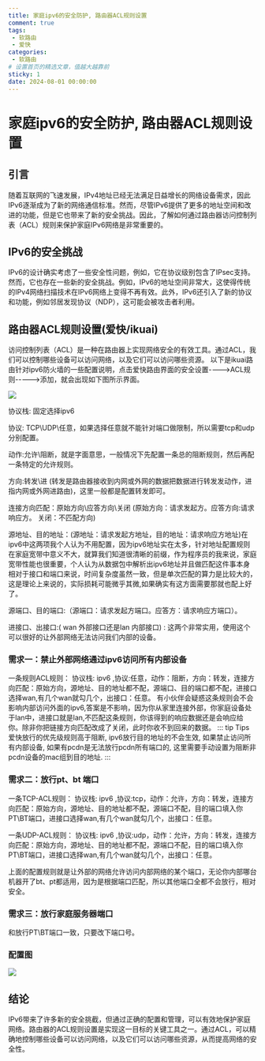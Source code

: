 ```yaml
---
title: 家庭ipv6的安全防护, 路由器ACL规则设置
comment: true  
tags:
 - 软路由
 - 爱快
categories:
 - 软路由
# 设置首页的精选文章，值越大越靠前
sticky: 1  
date: 2024-08-01 00:00:00
---
```


# 家庭ipv6的安全防护, 路由器ACL规则设置

## 引言

随着互联网的飞速发展，IPv4地址已经无法满足日益增长的网络设备需求，因此IPv6逐渐成为了新的网络通信标准。然而，尽管IPv6提供了更多的地址空间和改进的功能，但是它也带来了新的安全挑战。因此，了解如何通过路由器访问控制列表（ACL）规则来保护家庭IPv6网络是非常重要的。

## IPv6的安全挑战

IPv6的设计确实考虑了一些安全性问题，例如，它在协议级别包含了IPsec支持。然而，它也存在一些新的安全挑战。例如，IPv6的地址空间非常大，这使得传统的IPv4网络扫描技术在IPv6网络上变得不再有效。此外，IPv6还引入了新的协议和功能，例如邻居发现协议（NDP），这可能会被攻击者利用。

## 路由器ACL规则设置(爱快/ikuai)

访问控制列表（ACL）是一种在路由器上实现网络安全的有效工具。通过ACL，我们可以控制哪些设备可以访问网络，以及它们可以访问哪些资源。
以下是ikuai路由针对ipv6防火墙的一些配置说明，点击爱快路由界面的安全设置---->ACL规则----->添加，就会出现如下图所示界面。

![](https://cdn.jsdelivr.net/gh/lpdswing/oss@main/202407311737586.png)

协议栈: 固定选择ipv6

协议: TCP\UDP\任意，如果选择任意就不能针对端口做限制，所以需要tcp和udp分别配置。

动作:允许\阻断，就是字面意思，一般情况下先配置一条总的阻断规则，然后再配一条特定的允许规则。

方向:转发\进 (转发是路由器接收到内网或外网的数据把数据进行转发发动作，进指内网或外网进路由)，这里一般都是配置转发即可。

连接方向匹配：原始方向\应答方向\关闭 (原始方向：请求发起方。应答方向:请求响应方。 关闭：不匹配方向)

源地址、目的地址：(源地址：请求发起方地址，目的地址：请求响应方地址)在ipv6中这两项我个人认为不用配置，因为ipv6地址实在太多，针对地址配置规则在家庭宽带中意义不大，就算我们知道很清晰的前缀，作为程序员的我来说，家庭宽带性能也很重要，个人认为从数据包中解析出ipv6地址并且做匹配这件事本身相对于接口和端口来说，时间复杂度虽然一致，但是单次匹配的算力是比较大的，这是理论上来说的，实际损耗可能微乎其微,如果确实有这方面需要那就也配上好了。

源端口、目的端口:（源端口：请求发起方端口。应答方：请求响应方端口）。

进接口、出接口:( wan 外部接口还是lan 内部接口) : 这两个非常实用，使用这个可以很好的让外部网络无法访问我们内部的设备。

### 需求一：禁止外部网络通过ipv6访问所有内部设备

一条规则ACL规则： 协议栈: ipv6 ,协议:任意，动作：阻断，方向：转发，连接方向匹配：原始方向，源地址、目的地址都不配，源端口、目的端口都不配，进接口选择wan,有几个wan就勾几个，出接口：任意。
有小伙伴会疑惑这条规则会不会影响内部访问外面的ipv6,答案是不影响，因为你从家里连接外部，你家庭设备处于lan中，进接口就是lan,不匹配这条规则，你该得到的响应数据还是会响应给你。除非你把链接方向匹配改成了关闭，此时你收不到回来的数据。
::: tip Tips
爱快放行的优先级规则高于阻断, ipv6放行目的地址的不会生效, 如果禁止访问所有内部设备, 如果有pcdn是无法放行pcdn所有端口的, 这里需要手动设置为阻断非pcdn设备的mac组到目的地址.
:::

### 需求二：放行pt、bt 端口

一条TCP-ACL规则： 协议栈: ipv6 ,协议:tcp，动作：允许，方向：转发，连接方向匹配：原始方向，源地址、目的地址都不配，源端口不配，目的端口填入你PT\BT端口，进接口选择wan,有几个wan就勾几个，出接口：任意。

一条UDP-ACL规则： 协议栈: ipv6 ,协议:udp，动作：允许，方向：转发，连接方向匹配：原始方向，源地址、目的地址都不配，源端口不配，目的端口填入你PT\BT端口，进接口选择wan,有几个wan就勾几个，出接口：任意。

上面的配置规则就是让外部的网络允许访问内部网络的某个端口，无论你内部哪台机器开了bt、pt都适用，因为是根据端口匹配，所以其他端口全都不会放行，相对安全。

### 需求三：放行家庭服务器端口
和放行PT\BT端口一致，只要改下端口号。

### 配置图
![](https://cdn.jsdelivr.net/gh/lpdswing/oss@main/202407311838440.png)
## 结论

IPv6带来了许多新的安全挑截，但通过正确的配置和管理，可以有效地保护家庭网络。路由器的ACL规则设置是实现这一目标的关键工具之一。通过ACL，可以精确地控制哪些设备可以访问网络，以及它们可以访问哪些资源，从而提高网络的安全性。